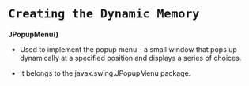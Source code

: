 # `Creating the Dynamic Memory`

**JPopupMenu()**

- Used to implement the popup menu - a small window that pops up dynamically at a specified position and displays a series of choices.

* It belongs to the javax.swing.JPopupMenu package.
